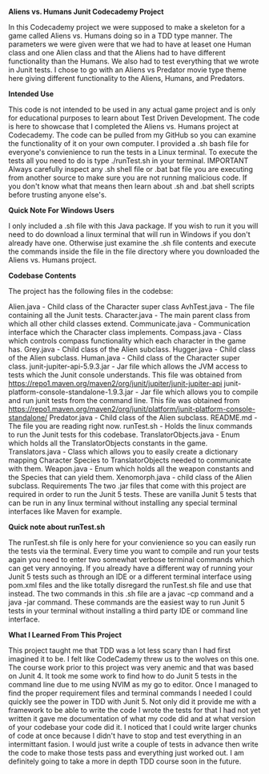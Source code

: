 <b>Aliens vs. Humans Junit Codecademy Project</b>

In this Codecademy project we were supposed to make a skeleton for a game called Aliens vs. Humans doing so in a TDD type manner. The parameters we were given were that we had to have at leaset one Human class and one Alien class and that the Aliens had to have different functionality than the Humans. We also had to test everything that we wrote in Junit tests. I chose to go with an Aliens vs Predator movie type theme here giving different functionality to the Aliens, Humans, and Predators.

<b>Intended Use</b>

This code is not intended to be used in any actual game project and is only for educational purposes to learn about Test Driven Development. The code is here to showcase that I completed the Aliens vs. Humans project at Codecademy. The code can be pulled from my GitHub so you can examine the functionality of it on your own computer. I provided a .sh bash file for everyone's convienience to run the tests in a Linux terminal. To execute the tests all you need to do is type ./runTest.sh in your terminal. IMPORTANT Always carefully inspect any .sh shell file or .bat bat file you are executing from another source to make sure you are not running malicious code. If you don't know what that means then learn about .sh and .bat shell scripts before trusting anyone else's.

<b>Quick Note For Windows Users</b>

I only included a .sh file with this Java package. If you wish to run it you will need to do download a linux terminal that will run in Windows if you don't already have one. Otherwise just examine the .sh file contents and execute the commands inside the file in the file directory where you downloaded the Aliens vs. Humans project.

<b>Codebase Contents</b>

The project has the following files in the codebse:

Alien.java - Child class of the Character super class
AvhTest.java - The file containing all the Junit tests.
Character.java - The main parent class from which all other child classes extend.
Communicate.java - Communication interface which the Character class implements.
Compass.java - Class which controls compass functionality which each character in the game has.
Grey.java - Child class of the Alien subclass.
Hugger.java - Child class of the Alien subclass.
Human.java - Child class of the Character super class.
junit-jupiter-api-5.9.3.jar - Jar file which allows the JVM access to tests which the Junit console understands. This file was obtained from https://repo1.maven.org/maven2/org/junit/jupiter/junit-jupiter-api
junit-platform-console-standalone-1.9.3.jar - Jar file which allows you to compile and run junit tests from the command line. This file was obtained from https://repo1.maven.org/maven2/org/junit/platform/junit-platform-console-standalone/
Predator.java - Child class of the Alien subclass.
README.md - The file you are reading right now.
runTest.sh - Holds the linux commands to run the Junit tests for this codebase.
TranslatorObjects.java - Enum which holds all the TranslatorObjects constants in the game.
Translators.java - Class which allows you to easily create a dictionary mapping Character Species to TranslatorObjects needed to communicate with them.
Weapon.java - Enum which holds all the weapon constants and the Species that can yield them.
Xenomorph.java - child class of the Alien subclass.
Requirements
The two .jar files that come with this project are required in order to run the Junit 5 tests. These are vanilla Junit 5 tests that can be run in any linux terminal without installing any special terminal interfaces like Maven for example.

<b>Quick note about runTest.sh</b>

The runTest.sh file is only here for your convienience so you can easily run the tests via the terminal. Every time you want to compile and run your tests again you need to enter two somewhat verbose terminal commands which can get very annoying. If you already have a different way of running your Junit 5 tests such as through an IDE or a different terminal interface using pom.xml files and the like totally disregard the runTest.sh file and use that instead. The two commands in this .sh file are a javac -cp command and a java -jar command. These commands are the easiest way to run Junit 5 tests in your terminal without installing a third party IDE or command line interface.

<b>What I Learned From This Project</b>

This project taught me that TDD was a lot less scary than I had first imagined it to be. I felt like CodeCademy threw us to the wolves on this one. The course work prior to this project was very anemic and that was based on Junit 4. It took me some work to find how to do Junit 5 tests in the command line due to me using NVIM as my go to editor. Once I managed to find the proper requirement files and terminal commands I needed I could quickly see the power in TDD with Junit 5. Not only did it provide me with a framework to be able to write the code I wrote the tests for that I had not yet written it gave me documentation of what my code did and at what version of your codebase your code did it. I noticed that I could write larger chunks of code at once because I didn't have to stop and test everything in an intermittant fasion. I would just write a couple of tests in advance then write the code to make those tests pass and everything just worked out. I am definitely going to take a more in depth TDD course soon in the future.
